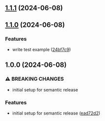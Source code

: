 ## [1.1.1](https://github.com/bernreccion/release-test/compare/v1.1.0...v1.1.1) (2024-06-08)

## [1.1.0](https://github.com/bernreccion/release-test/compare/v1.0.0...v1.1.0) (2024-06-08)

### Features

* write test example ([24bf7c9](https://github.com/bernreccion/release-test/commit/24bf7c99cf6c62552742213e8d639e93f7f90bc2))

## 1.0.0 (2024-06-08)

### ⚠ BREAKING CHANGES

* initial setup for semantic release

### Features

* initial setup for semantic release ([ead72d2](https://github.com/bernreccion/release-test/commit/ead72d204f61de8332a6cb132b7e6a7c55ed0603))
